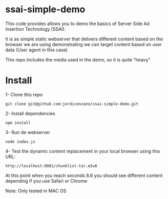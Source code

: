 # ssai-simple-demo
This code provides allows you to demo the basics of Server Side Ad Insertion Technology (SSAI).

It is as simple static webserver that delivers different content based on the browser we are using demonstrating we can target content based on user data (User agent in this case)

This repo includes the media used in the demo, so it is quite "heavy"

# Install
1- Clone this repo
```
git clone git@github.com:jordicenzano/ssai-simple-demo.git
```
2- Install dependencies
```
npm install
```
3- Run de webserver
```
node index.js
```
4- Test the dynamic content replacement in your local browser using this URL:
```
http://localhost:8081/chunklist-tar.m3u8
```
At this point when you reach seconds 8.6 you should see different content depending if you use Safari or Chrome

Note: Only tested in MAC OS

